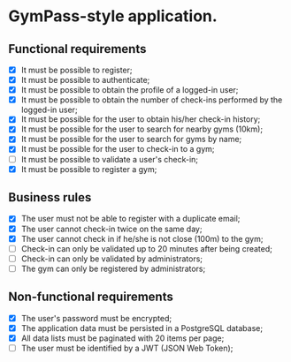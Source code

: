 # GymPass-style application.

## Functional requirements

- [x] It must be possible to register;
- [x] It must be possible to authenticate;
- [x] It must be possible to obtain the profile of a logged-in user;
- [x] It must be possible to obtain the number of check-ins performed by the logged-in user;
- [x] It must be possible for the user to obtain his/her check-in history;
- [x] It must be possible for the user to search for nearby gyms (10km);
- [x] It must be possible for the user to search for gyms by name;
- [x] It must be possible for the user to check-in to a gym;
- [ ] It must be possible to validate a user's check-in;
- [x] It must be possible to register a gym;

## Business rules 

- [x] The user must not be able to register with a duplicate email;
- [x] The user cannot check-in twice on the same day; 
- [x] The user cannot check in if he/she is not close (100m) to the gym;
- [ ] Check-in can only be validated up to 20 minutes after being created;
- [ ] Check-in can only be validated by administrators;
- [ ] The gym can only be registered by administrators;

## Non-functional requirements

- [x] The user's password must be encrypted;
- [x] The application data must be persisted in a PostgreSQL database;
- [x] All data lists must be paginated with 20 items per page;
- [ ] The user must be identified by a JWT (JSON Web Token);